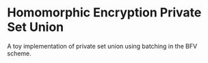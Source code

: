 # Homomorphic Encryption Private Set Union

A toy implementation of private set union using batching in the BFV scheme.